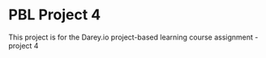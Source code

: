 # PBL Project 4
This project is for the Darey.io project-based learning course assignment - project 4
